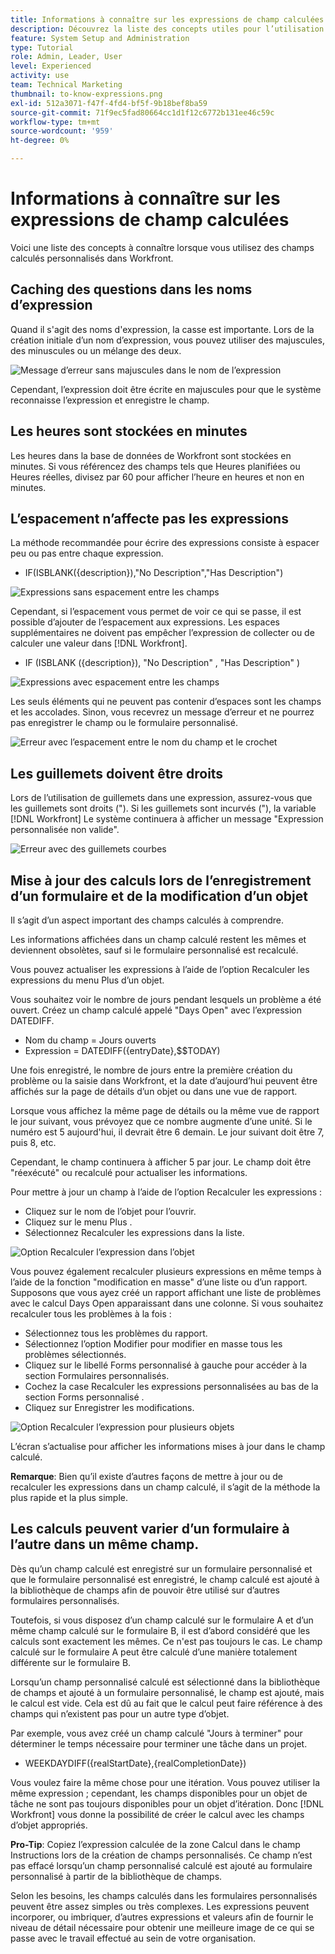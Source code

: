 ```yaml
---
title: Informations à connaître sur les expressions de champ calculées
description: Découvrez la liste des concepts utiles pour l’utilisation de champs calculés personnalisés dans [!DNL Workfront].
feature: System Setup and Administration
type: Tutorial
role: Admin, Leader, User
level: Experienced
activity: use
team: Technical Marketing
thumbnail: to-know-expressions.png
exl-id: 512a3071-f47f-4fd4-bf5f-9b18bef8ba59
source-git-commit: 71f9ec5fad80664cc1d1f12c6772b131ee46c59c
workflow-type: tm+mt
source-wordcount: '959'
ht-degree: 0%

---
```


# Informations à connaître sur les expressions de champ calculées

Voici une liste des concepts à connaître lorsque vous utilisez des champs calculés personnalisés dans Workfront.

## Caching des questions dans les noms d’expression

Quand il s&#39;agit des noms d&#39;expression, la casse est importante. Lors de la création initiale d’un nom d’expression, vous pouvez utiliser des majuscules, des minuscules ou un mélange des deux.

![Message d’erreur sans majuscules dans le nom de l’expression](assets/T2K01.png)

Cependant, l’expression doit être écrite en majuscules pour que le système reconnaisse l’expression et enregistre le champ.



## Les heures sont stockées en minutes

Les heures dans la base de données de Workfront sont stockées en minutes. Si vous référencez des champs tels que Heures planifiées ou Heures réelles, divisez par 60 pour afficher l’heure en heures et non en minutes.

## L’espacement n’affecte pas les expressions

La méthode recommandée pour écrire des expressions consiste à espacer peu ou pas entre chaque expression.

* IF(ISBLANK({description}),&quot;No Description&quot;,&quot;Has Description&quot;)

![Expressions sans espacement entre les champs](assets/T2K02.png)

Cependant, si l’espacement vous permet de voir ce qui se passe, il est possible d’ajouter de l’espacement aux expressions. Les espaces supplémentaires ne doivent pas empêcher l’expression de collecter ou de calculer une valeur dans [!DNL Workfront].

* IF (ISBLANK ({description}), &quot;No Description&quot; , &quot;Has Description&quot; )

![Expressions avec espacement entre les champs](assets/T2K03.png)

Les seuls éléments qui ne peuvent pas contenir d’espaces sont les champs et les accolades. Sinon, vous recevrez un message d’erreur et ne pourrez pas enregistrer le champ ou le formulaire personnalisé.

![Erreur avec l’espacement entre le nom du champ et le crochet](assets/T2K04.png)

## Les guillemets doivent être droits

Lors de l’utilisation de guillemets dans une expression, assurez-vous que les guillemets sont droits (&quot;). Si les guillemets sont incurvés (&quot;), la variable [!DNL Workfront] Le système continuera à afficher un message &quot;Expression personnalisée non valide&quot;.

![Erreur avec des guillemets courbes](assets/T2K05.png)

## Mise à jour des calculs lors de l’enregistrement d’un formulaire et de la modification d’un objet

Il s’agit d’un aspect important des champs calculés à comprendre.

Les informations affichées dans un champ calculé restent les mêmes et deviennent obsolètes, sauf si le formulaire personnalisé est recalculé.

Vous pouvez actualiser les expressions à l’aide de l’option Recalculer les expressions du menu Plus d’un objet.

Vous souhaitez voir le nombre de jours pendant lesquels un problème a été ouvert. Créez un champ calculé appelé &quot;Days Open&quot; avec l’expression DATEDIFF.

* Nom du champ = Jours ouverts
* Expression = DATEDIFF({entryDate},$$TODAY)

Une fois enregistré, le nombre de jours entre la première création du problème ou la saisie dans Workfront, et la date d’aujourd’hui peuvent être affichés sur la page de détails d’un objet ou dans une vue de rapport.

Lorsque vous affichez la même page de détails ou la même vue de rapport le jour suivant, vous prévoyez que ce nombre augmente d’une unité. Si le numéro est 5 aujourd&#39;hui, il devrait être 6 demain. Le jour suivant doit être 7, puis 8, etc.

Cependant, le champ continuera à afficher 5 par jour. Le champ doit être &quot;réexécuté&quot; ou recalculé pour actualiser les informations.

Pour mettre à jour un champ à l’aide de l’option Recalculer les expressions :

* Cliquez sur le nom de l’objet pour l’ouvrir.
* Cliquez sur le menu Plus .
* Sélectionnez Recalculer les expressions dans la liste.

![Option Recalculer l’expression dans l’objet](assets/T2K06.png)

Vous pouvez également recalculer plusieurs expressions en même temps à l’aide de la fonction &quot;modification en masse&quot; d’une liste ou d’un rapport. Supposons que vous ayez créé un rapport affichant une liste de problèmes avec le calcul Days Open apparaissant dans une colonne. Si vous souhaitez recalculer tous les problèmes à la fois :

* Sélectionnez tous les problèmes du rapport.
* Sélectionnez l’option Modifier pour modifier en masse tous les problèmes sélectionnés.
* Cliquez sur le libellé Forms personnalisé à gauche pour accéder à la section Formulaires personnalisés.
* Cochez la case Recalculer les expressions personnalisées au bas de la section Forms personnalisé .
* Cliquez sur Enregistrer les modifications.

![Option Recalculer l’expression pour plusieurs objets](assets/T2K07.png)

L’écran s’actualise pour afficher les informations mises à jour dans le champ calculé.

**Remarque**: Bien qu’il existe d’autres façons de mettre à jour ou de recalculer les expressions dans un champ calculé, il s’agit de la méthode la plus rapide et la plus simple.

## Les calculs peuvent varier d’un formulaire à l’autre dans un même champ.

Dès qu’un champ calculé est enregistré sur un formulaire personnalisé et que le formulaire personnalisé est enregistré, le champ calculé est ajouté à la bibliothèque de champs afin de pouvoir être utilisé sur d’autres formulaires personnalisés.

Toutefois, si vous disposez d’un champ calculé sur le formulaire A et d’un même champ calculé sur le formulaire B, il est d’abord considéré que les calculs sont exactement les mêmes. Ce n&#39;est pas toujours le cas. Le champ calculé sur le formulaire A peut être calculé d’une manière totalement différente sur le formulaire B.

Lorsqu’un champ personnalisé calculé est sélectionné dans la bibliothèque de champs et ajouté à un formulaire personnalisé, le champ est ajouté, mais le calcul est vide. Cela est dû au fait que le calcul peut faire référence à des champs qui n’existent pas pour un autre type d’objet.

Par exemple, vous avez créé un champ calculé &quot;Jours à terminer&quot; pour déterminer le temps nécessaire pour terminer une tâche dans un projet.

* WEEKDAYDIFF({realStartDate},{realCompletionDate})

Vous voulez faire la même chose pour une itération. Vous pouvez utiliser la même expression ; cependant, les champs disponibles pour un objet de tâche ne sont pas toujours disponibles pour un objet d’itération. Donc [!DNL Workfront] vous donne la possibilité de créer le calcul avec les champs d’objet appropriés.

**Pro-Tip**: Copiez l’expression calculée de la zone Calcul dans le champ Instructions lors de la création de champs personnalisés. Ce champ n’est pas effacé lorsqu’un champ personnalisé calculé est ajouté au formulaire personnalisé à partir de la bibliothèque de champs.

Selon les besoins, les champs calculés dans les formulaires personnalisés peuvent être assez simples ou très complexes. Les expressions peuvent incorporer, ou imbriquer, d’autres expressions et valeurs afin de fournir le niveau de détail nécessaire pour obtenir une meilleure image de ce qui se passe avec le travail effectué au sein de votre organisation.

<!--Depending on the need, calculated fields in custom forms can be quite simple or very complex. Expressions can embed, or nest, other expressions and values to provide the level of detail needed to get a better picture of what is going on with the work being done at your organization. 

Most of the examples and exercises in this course have been relatively simple to provide a base understanding of the expressions most commonly used and how to build those expressions in a custom calculated field. 

Now you’re ready to start building your own calculated custom fields.-->
